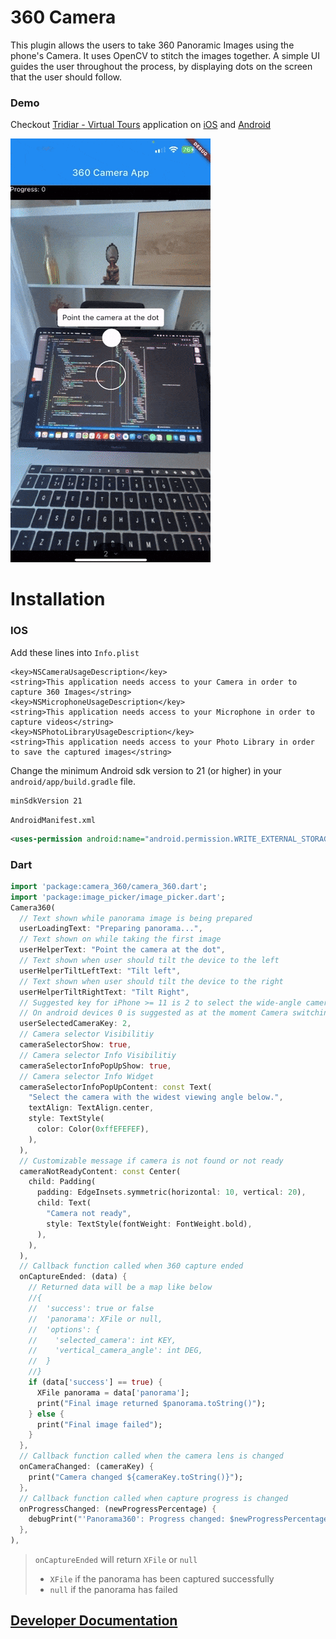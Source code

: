 # 360 Camera

This plugin allows the users to take 360 Panoramic Images using the phone's Camera. It uses OpenCV to stitch the images together.
A simple UI guides the user throughout the process, by displaying dots on the screen that the user should follow.

### Demo
Checkout [Tridiar - Virtual Tours](https://tridiar.com) application on [iOS](https://apps.apple.com/us/app/tridiar/id1593706196) and [Android](https://play.google.com/store/apps/details?id=com.tridiar.agent)

![Demo](./doc/demo.gif)

# Installation

### IOS
Add these lines into `Info.plist`
```plist
<key>NSCameraUsageDescription</key>
<string>This application needs access to your Camera in order to capture 360 Images</string>
<key>NSMicrophoneUsageDescription</key>
<string>This application needs access to your Microphone in order to capture videos</string>
<key>NSPhotoLibraryUsageDescription</key>
<string>This application needs access to your Photo Library in order to save the captured images</string>
```

Change the minimum Android sdk version to 21 (or higher) in your `android/app/build.gradle` file.

```properties
minSdkVersion 21
```

`AndroidManifest.xml`

```xml
<uses-permission android:name="android.permission.WRITE_EXTERNAL_STORAGE" />
 ```

### Dart
```dart
import 'package:camera_360/camera_360.dart';
import 'package:image_picker/image_picker.dart';
Camera360(
  // Text shown while panorama image is being prepared
  userLoadingText: "Preparing panorama...",
  // Text shown on while taking the first image
  userHelperText: "Point the camera at the dot",
  // Text shown when user should tilt the device to the left
  userHelperTiltLeftText: "Tilt left",
  // Text shown when user should tilt the device to the right
  userHelperTiltRightText: "Tilt Right",
  // Suggested key for iPhone >= 11 is 2 to select the wide-angle camera
  // On android devices 0 is suggested as at the moment Camera switchingis not possible on android
  userSelectedCameraKey: 2,
  // Camera selector Visibilitiy
  cameraSelectorShow: true,
  // Camera selector Info Visibilitiy
  cameraSelectorInfoPopUpShow: true,
  // Camera selector Info Widget
  cameraSelectorInfoPopUpContent: const Text(
    "Select the camera with the widest viewing angle below.",
    textAlign: TextAlign.center,
    style: TextStyle(
      color: Color(0xffEFEFEF),
    ),
  ),
  // Customizable message if camera is not found or not ready
  cameraNotReadyContent: const Center(
    child: Padding(
      padding: EdgeInsets.symmetric(horizontal: 10, vertical: 20),
      child: Text(
        "Camera not ready",
        style: TextStyle(fontWeight: FontWeight.bold),
      ),
    ),
  ),
  // Callback function called when 360 capture ended
  onCaptureEnded: (data) {
    // Returned data will be a map like below
    //{
    //  'success': true or false
    //  'panorama': XFile or null,
    //  'options': {
    //    'selected_camera': int KEY,
    //    'vertical_camera_angle': int DEG,
    //  }
    //}
    if (data['success'] == true) {
      XFile panorama = data['panorama'];
      print("Final image returned $panorama.toString()");
    } else {
      print("Final image failed");
    }
  },
  // Callback function called when the camera lens is changed
  onCameraChanged: (cameraKey) {
    print("Camera changed ${cameraKey.toString()}");
  },
  // Callback function called when capture progress is changed
  onProgressChanged: (newProgressPercentage) {
    debugPrint("'Panorama360': Progress changed: $newProgressPercentage");
  },
),
```

> `onCaptureEnded` will return `XFile` or `null`  
> - `XFile` if the panorama has been captured successfully   
> - `null` if the panorama has failed  


## [Developer Documentation](doc/developer.md)



    